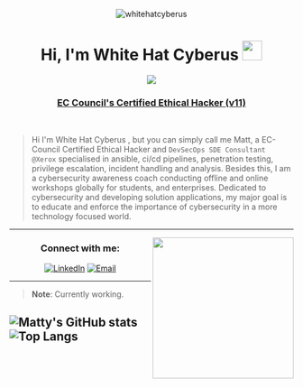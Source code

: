 <p align="center"><img src="https://komarev.com/ghpvc/?username=Sleety George&label=Profile%20views&color=0e75b6&style=flat" alt="whitehatcyberus" /></p>

<h1 align="center"><b>Hi, I'm White Hat Cyberus <img src="https://media.giphy.com/media/hvRJCLFzcasrR4ia7z/giphy.gif" width="35"></b></h1>



<p align="center">
  <a href="https://github.com/DenverCoder1/readme-typing-svg"><img src="https://readme-typing-svg.herokuapp.com?font=Time+New+Roman&color=cyan&size=25&center=true&vCenter=true&width=700&height=100&lines=Security+Researcher;DevSecOps+Engineer+@Xerox;Penetration+Tester"></a>
</p>

<h3 align="center"><a href="https://aspen.eccouncil.org/VerifyBadge?type=training&a=kd0njM3W2TclJ0sO02HQ4A==">EC Council's Certified Ethical Hacker (v11)</a></h3>
<br>

> Hi I'm White Hat Cyberus , but you can simply call me Matt, a EC-Council Certified Ethical Hacker and `DevSecOps SDE Consultant @Xerox` specialised in ansible, ci/cd pipelines, penetration testing, privilege escalation, incident handling and analysis. Besides this, I am a cybersecurity awareness coach conducting offline and online workshops globally for students, and enterprises. Dedicated to cybersecurity and developing solution applications, my major goal is to educate and enforce the importance of cybersecurity in a more technology focused world.

---

<picture><img align="right" src="https://user-images.githubusercontent.com/70995581/235336545-87645b15-11b4-4550-a89b-0189819841ea.gif" width="250px"></picture>


<h3 align="center">Connect with me:</h3>
<p align="center">
           <a href="https://linkedin.com/in/whcyberus" target="_blank"><img src="https://img.shields.io/badge/-LinkedIn-0077B5?style=flat-square&logo=linkedin&logoColor=white" alt="LinkedIn"></a>
           <a href="mailto:whcyberus@gmail.com"><img src="https://img.shields.io/badge/Email-whcyberus-brightgreenc14438?style=flat&logo=MicrosoftOutlook&logoColor=green" alt="Email"></a>
</p>



---
> **Note**: Currently working.

![Matty's GitHub stats](https://github-readme-stats.vercel.app/api/?username=WhiteHatCyberus&show_icons=true&title_color=fff&icon_color=79ff97&text_color=9f9f9f&bg_color=151515)
![Top Langs](https://github-readme-stats.vercel.app/api/top-langs/?username=WhiteHatCyberus&layout=compact&show_icons=true&title_color=fff&icon_color=79ff97&text_color=9f9f9f&bg_color=151515)
-----
